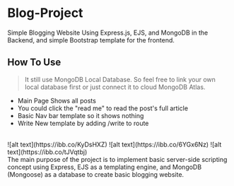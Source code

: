 # Blog-Project
Simple Blogging Website Using Express.js, EJS, and MongoDB in the Backend, and simple Bootstrap template for the frontend. 
## How To Use 
>It still use MongoDB Local Database. So feel free to link your own local database first or just connect it to cloud MongoDB Atlas. <br>
- Main Page Shows all posts 
- You could click the "read me" to read the post's full article 
- Basic Nav bar template so it shows nothing 
- Write New template by adding /write to route
<br>
![alt text](https://ibb.co/KyDsHXZ)
![alt text](https://ibb.co/6YGx6Nz)
![alt text](https://ibb.co/tJVqtbj)
<br>
The main purpose of the project is to implement basic server-side scripting concept using Express, EJS as a templating engine, and MongoDB (Mongoose) as a database to create basic blogging website. 
